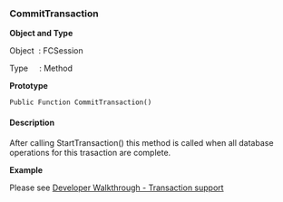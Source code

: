 ### CommitTransaction

**Object and Type**

Object  : FCSession

Type     : Method

**Prototype**

```
Public Function CommitTransaction()
```

#### Description

After calling StartTransaction() this method is called when all database operations for this trasaction are complete.

**Example**

Please see [Developer Walkthrough - Transaction support](../../articles/walkthroughs/transaction.md)
